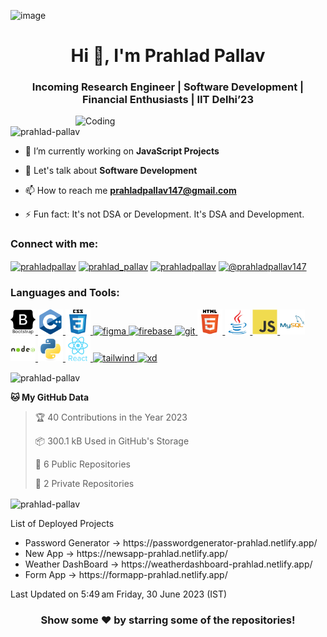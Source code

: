 


<!--
**prahlad-pallav/prahlad-pallav** is a ✨ _special_ ✨ repository because its `README.md` (this file) appears on your GitHub profile.

Here are some ideas to get you started:

- 🔭 I’m currently working on ...
- 🌱 I’m currently learning ...
- 👯 I’m looking to collaborate on ...
- 🤔 I’m looking for help with ...
- 💬 Ask me about ...
- 📫 How to reach me: ...
- 😄 Pronouns: ...
- ⚡ Fun fact: ...
-->
![image](https://drive.google.com/uc?export=view&id=10KvrSNlRdg8DPR4CVnsYitPqb4QB1xH9)
<h1 align="center">Hi 👋, I'm Prahlad Pallav</h1>
<h3 align="center">Incoming Research Engineer | Software Development | Financial Enthusiasts | IIT Delhi’23</h3>
<img align="right" alt="Coding" width="400" src="https://drive.google.com/uc?export=view&id=1GZqaAeOkX9KqeaAgUk71hlnc3cHd6VNR">
<p align="left"> <img src="https://komarev.com/ghpvc/?username=prahlad-pallav&label=Profile%20views&color=0e75b6&style=flat" alt="prahlad-pallav" /> </p>


- 🔭 I’m currently working on **JavaScript Projects**

- 💬 Let's talk about **Software Development**

- 📫 How to reach me **prahladpallav147@gmail.com**

- ⚡ Fun fact: It's not DSA or Development. It's DSA and Development.  

<!--
![Code Time](http://img.shields.io/badge/Code%20Time-99%20hrs%2038%20mins-red)
-->

<h3 align="left">Connect with me:</h3>
<p align="left">
<a href="https://linkedin.com/in/prahladpallav" target="blank"><img align="center" src="https://raw.githubusercontent.com/rahuldkjain/github-profile-readme-generator/master/src/images/icons/Social/linked-in-alt.svg" alt="prahladpallav" height="30" width="40" /></a>
<a href="https://instagram.com/prahlad_pallav" target="blank"><img align="center" src="https://raw.githubusercontent.com/rahuldkjain/github-profile-readme-generator/master/src/images/icons/Social/instagram.svg" alt="prahlad_pallav" height="30" width="40" /></a>
<a href="https://www.behance.net/prahladpallav" target="blank"><img align="center" src="https://raw.githubusercontent.com/rahuldkjain/github-profile-readme-generator/master/src/images/icons/Social/behance.svg" alt="prahladpallav" height="30" width="40" /></a>
<a href="https://medium.com/@prahladpallav147" target="blank"><img align="center" src="https://raw.githubusercontent.com/rahuldkjain/github-profile-readme-generator/master/src/images/icons/Social/medium.svg" alt="@prahladpallav147" height="30" width="40" /></a>
</p>

<h3 align="left">Languages and Tools:</h3>
<p align="left"> <a href="https://getbootstrap.com" target="_blank" rel="noreferrer"> <img src="https://raw.githubusercontent.com/devicons/devicon/master/icons/bootstrap/bootstrap-plain-wordmark.svg" alt="bootstrap" width="40" height="40"/> </a> <a href="https://www.w3schools.com/cpp/" target="_blank" rel="noreferrer"> <img src="https://raw.githubusercontent.com/devicons/devicon/master/icons/cplusplus/cplusplus-original.svg" alt="cplusplus" width="40" height="40"/> </a> <a href="https://www.w3schools.com/css/" target="_blank" rel="noreferrer"> <img src="https://raw.githubusercontent.com/devicons/devicon/master/icons/css3/css3-original-wordmark.svg" alt="css3" width="40" height="40"/> </a> <a href="https://www.figma.com/" target="_blank" rel="noreferrer"> <img src="https://www.vectorlogo.zone/logos/figma/figma-icon.svg" alt="figma" width="40" height="40"/> </a> <a href="https://firebase.google.com/" target="_blank" rel="noreferrer"> <img src="https://www.vectorlogo.zone/logos/firebase/firebase-icon.svg" alt="firebase" width="40" height="40"/> </a> <a href="https://git-scm.com/" target="_blank" rel="noreferrer"> <img src="https://www.vectorlogo.zone/logos/git-scm/git-scm-icon.svg" alt="git" width="40" height="40"/> </a> <a href="https://www.w3.org/html/" target="_blank" rel="noreferrer"> <img src="https://raw.githubusercontent.com/devicons/devicon/master/icons/html5/html5-original-wordmark.svg" alt="html5" width="40" height="40"/> </a> <a href="https://www.java.com" target="_blank" rel="noreferrer"> <img src="https://raw.githubusercontent.com/devicons/devicon/master/icons/java/java-original.svg" alt="java" width="40" height="40"/> </a> <a href="https://developer.mozilla.org/en-US/docs/Web/JavaScript" target="_blank" rel="noreferrer"> <img src="https://raw.githubusercontent.com/devicons/devicon/master/icons/javascript/javascript-original.svg" alt="javascript" width="40" height="40"/> </a> <a href="https://www.mysql.com/" target="_blank" rel="noreferrer"> <img src="https://raw.githubusercontent.com/devicons/devicon/master/icons/mysql/mysql-original-wordmark.svg" alt="mysql" width="40" height="40"/> </a> <a href="https://nodejs.org" target="_blank" rel="noreferrer"> <img src="https://raw.githubusercontent.com/devicons/devicon/master/icons/nodejs/nodejs-original-wordmark.svg" alt="nodejs" width="40" height="40"/> </a> <a href="https://www.python.org" target="_blank" rel="noreferrer"> <img src="https://raw.githubusercontent.com/devicons/devicon/master/icons/python/python-original.svg" alt="python" width="40" height="40"/> </a> <a href="https://reactjs.org/" target="_blank" rel="noreferrer"> <img src="https://raw.githubusercontent.com/devicons/devicon/master/icons/react/react-original-wordmark.svg" alt="react" width="40" height="40"/> </a> <a href="https://tailwindcss.com/" target="_blank" rel="noreferrer"> <img src="https://www.vectorlogo.zone/logos/tailwindcss/tailwindcss-icon.svg" alt="tailwind" width="40" height="40"/> </a> <a href="https://www.adobe.com/products/xd.html" target="_blank" rel="noreferrer"> <img src="https://cdn.worldvectorlogo.com/logos/adobe-xd.svg" alt="xd" width="40" height="40"/> </a> </p>

<p><img align="center" src="https://github-readme-stats.vercel.app/api/top-langs?username=prahlad-pallav&show_icons=true&locale=en&layout=compact" alt="prahlad-pallav" /></p>

<!--
<p>&nbsp;<img align="center" src="https://github-readme-stats.vercel.app/api?username=prahlad-pallav&show_icons=true&locale=en" alt="prahlad-pallav" /></p>
-->

**🐱 My GitHub Data** 

> 🏆 40 Contributions in the Year 2023
 > 
> 📦 300.1 kB Used in GitHub's Storage 
 > 
> 📜 6 Public Repositories 
 > 
> 🔑 2 Private Repositories  
 >
> 


<p><img align="center" src="https://github-readme-streak-stats.herokuapp.com/?user=prahlad-pallav&" alt="prahlad-pallav" /></p>

<p>List of Deployed Projects</p>
<ul>
 <li>Password Generator -> https://passwordgenerator-prahlad.netlify.app/</li>
 <li>New App -> https://newsapp-prahlad.netlify.app/</li>
 <li>Weather DashBoard -> https://weatherdashboard-prahlad.netlify.app/</li>
 <li>Form App -> https://formapp-prahlad.netlify.app/</li>
</ul>


 Last Updated on 5:49 am
Friday, 30 June 2023 (IST)

<div align="center">

### Show some ❤️ by starring some of the repositories!
</div>
